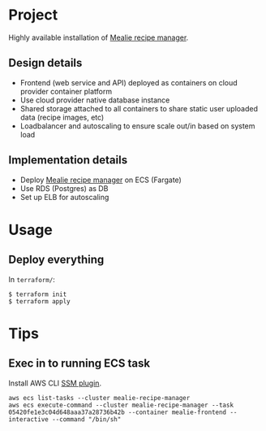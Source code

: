 # Project

Highly available installation of [Mealie recipe manager](https://nightly.mealie.io).

## Design details

- Frontend (web service and API) deployed as containers on cloud provider container platform
- Use cloud provider native database instance
- Shared storage attached to all containers to share static user uploaded data (recipe images, etc)
- Loadbalancer and autoscaling to ensure scale out/in based on system load

## Implementation details

- Deploy [Mealie recipe manager](https://nightly.mealie.io) on ECS (Fargate)
- Use RDS (Postgres) as DB
- Set up ELB for autoscaling

# Usage

## Deploy everything

In `terraform/`:

```
$ terraform init
$ terraform apply
```


# Tips

## Exec in to running ECS task

Install AWS CLI [SSM plugin](https://docs.aws.amazon.com/systems-manager/latest/userguide/session-manager-working-with-install-plugin.html).

```
aws ecs list-tasks --cluster mealie-recipe-manager
aws ecs execute-command --cluster mealie-recipe-manager --task 05420fe1e3c04d648aaa37a28736b42b --container mealie-frontend --interactive --command "/bin/sh"
```
